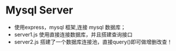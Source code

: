 # Mysql Server

* 使用express，mysql  框架,连接 mysql 数据库；
* server1.js 使用直接连接数据库，并且搭建查询接口
* server2.js 搭建了一个数据库连接池，直接query()即可做增删改查！